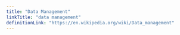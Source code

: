```yaml
---
title: "Data Management"
linkTitle: "data management"
definitionLink: "https://en.wikipedia.org/wiki/Data_management"
---
```

